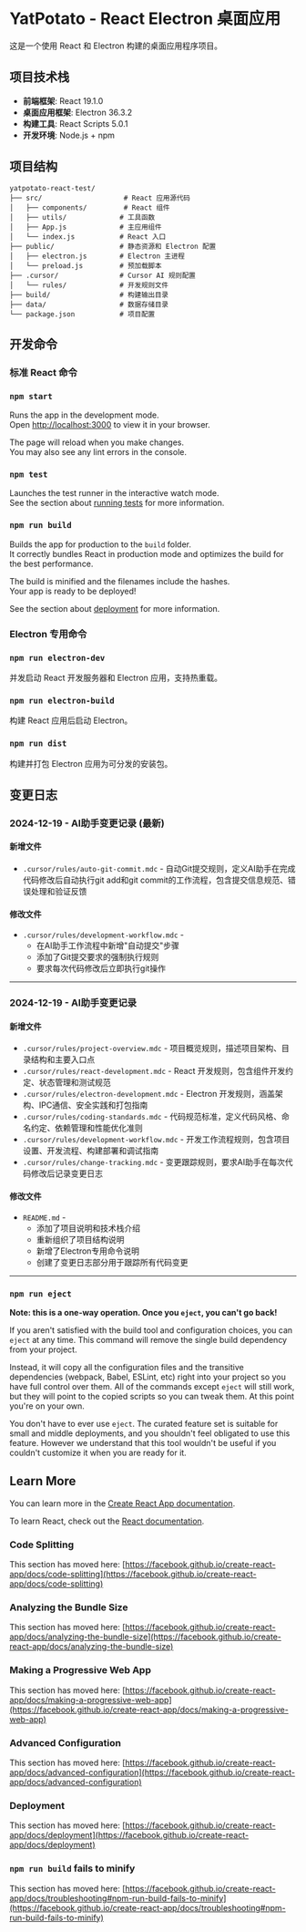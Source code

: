 # YatPotato - React Electron 桌面应用

这是一个使用 React 和 Electron 构建的桌面应用程序项目。

## 项目技术栈

- **前端框架**: React 19.1.0
- **桌面应用框架**: Electron 36.3.2
- **构建工具**: React Scripts 5.0.1
- **开发环境**: Node.js + npm

## 项目结构

```
yatpotato-react-test/
├── src/                    # React 应用源代码
│   ├── components/         # React 组件
│   ├── utils/             # 工具函数
│   ├── App.js             # 主应用组件
│   └── index.js           # React 入口
├── public/                # 静态资源和 Electron 配置
│   ├── electron.js        # Electron 主进程
│   └── preload.js         # 预加载脚本
├── .cursor/               # Cursor AI 规则配置
│   └── rules/             # 开发规则文件
├── build/                 # 构建输出目录
├── data/                  # 数据存储目录
└── package.json           # 项目配置
```

## 开发命令

### 标准 React 命令

### `npm start`

Runs the app in the development mode.\
Open [http://localhost:3000](http://localhost:3000) to view it in your browser.

The page will reload when you make changes.\
You may also see any lint errors in the console.

### `npm test`

Launches the test runner in the interactive watch mode.\
See the section about [running tests](https://facebook.github.io/create-react-app/docs/running-tests) for more information.

### `npm run build`

Builds the app for production to the `build` folder.\
It correctly bundles React in production mode and optimizes the build for the best performance.

The build is minified and the filenames include the hashes.\
Your app is ready to be deployed!

See the section about [deployment](https://facebook.github.io/create-react-app/docs/deployment) for more information.

### Electron 专用命令

### `npm run electron-dev`

并发启动 React 开发服务器和 Electron 应用，支持热重载。

### `npm run electron-build`

构建 React 应用后启动 Electron。

### `npm run dist`

构建并打包 Electron 应用为可分发的安装包。

## 变更日志

### 2024-12-19 - AI助手变更记录 (最新)

#### 新增文件
- `.cursor/rules/auto-git-commit.mdc` - 自动Git提交规则，定义AI助手在完成代码修改后自动执行git add和git commit的工作流程，包含提交信息规范、错误处理和验证反馈

#### 修改文件
- `.cursor/rules/development-workflow.mdc` - 
  - 在AI助手工作流程中新增"自动提交"步骤
  - 添加了Git提交要求的强制执行规则
  - 要求每次代码修改后立即执行git操作

---

### 2024-12-19 - AI助手变更记录

#### 新增文件
- `.cursor/rules/project-overview.mdc` - 项目概览规则，描述项目架构、目录结构和主要入口点
- `.cursor/rules/react-development.mdc` - React 开发规则，包含组件开发约定、状态管理和测试规范
- `.cursor/rules/electron-development.mdc` - Electron 开发规则，涵盖架构、IPC通信、安全实践和打包指南
- `.cursor/rules/coding-standards.mdc` - 代码规范标准，定义代码风格、命名约定、依赖管理和性能优化准则
- `.cursor/rules/development-workflow.mdc` - 开发工作流程规则，包含项目设置、开发流程、构建部署和调试指南
- `.cursor/rules/change-tracking.mdc` - 变更跟踪规则，要求AI助手在每次代码修改后记录变更日志

#### 修改文件
- `README.md` - 
  - 添加了项目说明和技术栈介绍
  - 重新组织了项目结构说明
  - 新增了Electron专用命令说明
  - 创建了变更日志部分用于跟踪所有代码变更

---

### `npm run eject`

**Note: this is a one-way operation. Once you `eject`, you can't go back!**

If you aren't satisfied with the build tool and configuration choices, you can `eject` at any time. This command will remove the single build dependency from your project.

Instead, it will copy all the configuration files and the transitive dependencies (webpack, Babel, ESLint, etc) right into your project so you have full control over them. All of the commands except `eject` will still work, but they will point to the copied scripts so you can tweak them. At this point you're on your own.

You don't have to ever use `eject`. The curated feature set is suitable for small and middle deployments, and you shouldn't feel obligated to use this feature. However we understand that this tool wouldn't be useful if you couldn't customize it when you are ready for it.

## Learn More

You can learn more in the [Create React App documentation](https://facebook.github.io/create-react-app/docs/getting-started).

To learn React, check out the [React documentation](https://reactjs.org/).

### Code Splitting

This section has moved here: [https://facebook.github.io/create-react-app/docs/code-splitting](https://facebook.github.io/create-react-app/docs/code-splitting)

### Analyzing the Bundle Size

This section has moved here: [https://facebook.github.io/create-react-app/docs/analyzing-the-bundle-size](https://facebook.github.io/create-react-app/docs/analyzing-the-bundle-size)

### Making a Progressive Web App

This section has moved here: [https://facebook.github.io/create-react-app/docs/making-a-progressive-web-app](https://facebook.github.io/create-react-app/docs/making-a-progressive-web-app)

### Advanced Configuration

This section has moved here: [https://facebook.github.io/create-react-app/docs/advanced-configuration](https://facebook.github.io/create-react-app/docs/advanced-configuration)

### Deployment

This section has moved here: [https://facebook.github.io/create-react-app/docs/deployment](https://facebook.github.io/create-react-app/docs/deployment)

### `npm run build` fails to minify

This section has moved here: [https://facebook.github.io/create-react-app/docs/troubleshooting#npm-run-build-fails-to-minify](https://facebook.github.io/create-react-app/docs/troubleshooting#npm-run-build-fails-to-minify)
